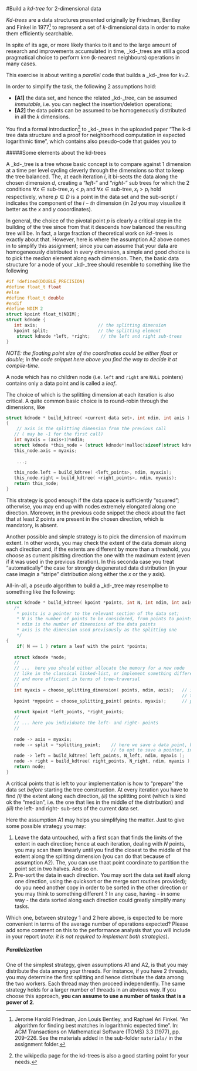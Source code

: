 #Build a _kd-tree_ for 2-dimensional data

_Kd-trees_ are a data structures presented originally by Friedman, Bentley and Finkel in 1977[^1] to represent a set of _k_-dimensional data in order to make them efficiently searchable.

In spite of its age, or more likely thanks to it and to the large amount of research and improvements accumulated in time, _kd-_trees are still a good pragmatical choice to perform _knn_ (k-nearest neighbours) operations in many cases.

This exercise is about writing a *parallel* code that builds a _kd-_tree for _k=2_.

In order to simplify the task, the following 2 assumptions hold:

-  **[A1]** the data set, and hence the related _kd-_tree, can be assumed _immutable_, i.e. you can neglect the insertion/deletion operations;
-  **[A2]** the data points can be assumed to be homogeneously distributed in all the _k_ dimensions.

You find a formal introduction[^2] to _kd-_trees in the uploaded paper “The k-d tree data structure and a proof for
neighborhood computation in expected logarithmic time”, which contains also pseudo-code that guides you to 

#####Some elements about the kd-trees

A _kd-_tree is a tree whose basic concept is to compare against 1 dimension at a time per level cycling cleverly through the dimensions so that to keep the tree balanced. The, at each iteration $i$, it bi-sects the data along the chosen dimension $d$, creating a “_left-_” and “_right-_” sub trees for which the 2 conditions $\forall x\in \text{sub-tree}, x_i < p_i$ and $\forall x\in \text{sub-tree}, x_i > p_i$ hold respectively, where $p\in D$ is a point in the data set and the sub-script $i$ indicates the component of the $i-th$ dimension (in $2d$ you may visualize it better as the $x$ and $y$ cooordinates).

In general, the choice of the pivotal point $p$ is clearly a critical step in the building of the tree since from that it descends how balanced the resulting tree will be. In fact, a large fraction of theoretical work on $kd-$trees is exactly about that.
However, here is where the assumption A2 above comes in to simplify this assignment; since you can assume that your data are homogeneously distributed in every dimension, a simple and good choice is to pick the _median_ element along each dimension.
Then, the basic data structure for a node of your _kd-_tree should resemble to something like the following

```C
#if !defined(DOUBLE_PRECISION)
#define float_t float
#else
#define float_t double
#endif
#define NDIM 2
struct kpoint float_t[NDIM];
struct kdnode {
   int axis;                       // the splitting dimension
   kpoint split;                   // the splitting element
	struct kdnode *left, *right;    // the left and right sub-trees
}
```
*NOTE: the floating point size of the coordinates could be either float or double; in the code snippet here above you find the way to decide it at compile-time*.

A node which has no children node (i.e. `left` and `right` are `NULL` pointers) contains only a data point and is called a _leaf_.

The choice of which is the splitting dimension at each iteration is also critical. A quite common basic choice is to round-robin through the dimensions, like

```C
struct kdnode * build_kdtree( <current data set>, int ndim, int axis )
{
	// axis is the splitting dimension from the previous call
   // ( may be -1 for the first call)
   int myaxis = (axis+1)%ndim;
   struct kdnode *this_node = (struct kdnode*)malloc(sizeof(struct kdnode));
   this_node.axis = myaxis;
   
	...;
   
   this_node.left = build_kdtree( <left_points>, ndim, myaxis);
   this_node.right = build_kdtree( <right_points>, ndim, myaxis);
   return this_node;
}
```

This strategy is good enough if the data space is sufficiently “squared”; otherwise, you may end up with nodes extremely elongated along one direction. Moreover, in the previous code snippet the check about the fact that at least 2 points are present in the chosen direction, which is mandatory, is absent.

Another possible and simple strategy is to pick the dimension of maximum extent. In other words, you may check the extent of the data domain along each direction and, if the extents are different by more than a threshold, you choose as current plsitting direction the one with the maximum extent (even if it was used in the previous iteration).
In this seconda case you treat “automatically” the case for strongly degenerated data distribution (in your case imagin a “stripe” distribution along either the $x$ or the $y$ axis).

All-in-all, a pseudo algorithm to build a _kd-_tree may resemplbe to something like the following:

```C
struct kdnode * build_kdtree( kpoint *points, int N, int ndim, int axis )
   /*	
    * points is a pointer to the relevant section of the data set;
    * N is the number of points to be considered, from points to points+N
    * ndim is the number of dimensions of the data points
    * axis is the dimension used previsously as the splitting one
    */
{
 	if( N == 1 ) return a leaf with the point *points;
   
   struct kdnode *node;
   //
   // ...  here you should either allocate the memory for a new node
   // like in the classical linked-list, or implement something different
   // and more efficient in terms of tree-traversal
   //
   int myaxis = choose_splitting_dimension( points, ndim, axis);   // implement the choice for
                                                                   // the splitting dimension
   kpoint *mypoint = choose_splitting_point( points, myaxis);      // pick-up the splitting point
   
   struct kpoint *left_points, *right_points;
   //
   // ... here you individuate the left- and right- points
   //
   
   node -> axis = myaxis;
   node -> split = *splitting_point;    // here we save a data point, but it's up to youù
                                        // to opt to save a pointer, instead
   node -> left = build_kdtree( left_points, N_left, ndim, myaxis );
   node -> right = build_kdtree( right_points, N_right, ndim, myaxis );
   return node;
}
```



A critical points that is left to your implementation is how to “prepare” the data set _before_ starting the tree construction. At every iteration you have to find _(i)_ the extent along each direction, _(ii)_ the splitting point (which is kind ok the “median”, i.e. the one that lies in the middle of the distribution) and _(iii)_ the left- and right- sub-sets of the current data set.

Here the assumption A1 may helps you simplifying the matter.
Just to give some possible strategy you may:

1.  Leave the data untouched, with a first scan that finds the limits of the extent in each direction; hence at each iteration, dealing with _N_ points, you may scan them linearly until you find the closest to the middle of the extent along the splitting dimension (you can do that because of assumption A2). The, you can use thaat point coordinate to partition the point set in two halves. And so on.
2.  Pre-sort the data in each direction. You may sort the data set itself along one direction, using the quicksort or the merge sort routines provided); do you need another copy in order to be sorted in the other direction or you may think to something different ?
    In any case, having - in some way - the data sorted along each direction could greatly simplify many tasks.

Which one, between strategy 1 and 2 here above, is expected to be more convenient in terms of the average number of operations expected? Please add some comment on this to the performance analysis that you will include in your report (_note: it is not required to implement both strategies_).

##### Parallelization

One of the simplest strategy, given assumptions A1 and A2, is that you may distribute the data among your threads.
For instance, if you have 2 threads, you may determine the first splitting and hence distribute the data among the two workers. Each thread may then proceed independently. The same strategy holds for a larger number of threads in an abvious way. If you choose this approach, **you can assume to use a number of tasks that is a power of 2**.





[^1]: Jerome Harold Friedman, Jon Louis Bentley, and Raphael Ari Finkel. “An algorithm for finding best matches in logarithmic expected time”. In: ACM Transactions on Mathematical Software (TOMS) 3.3 (1977), pp. 209–226. See the materials added in the sub-folder `materials/` in the assignment folder.
[^2]: the wikipedia page for the kd-trees is also a good starting point for your needs.
